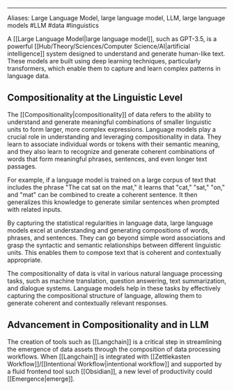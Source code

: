 ---
Aliases: Large Language Model, large language model, LLM, large language models
#LLM #data #linguistics
  
A [[Large Language Model|large language model]], such as GPT-3.5, is a powerful [[Hub/Theory/Sciences/Computer Science/AI|artificial intelligence]] system designed to understand and generate human-like text. These models are built using deep learning techniques, particularly transformers, which enable them to capture and learn complex patterns in language data.

## Compositionality at the Linguistic Level

The [[Compositionality|compositionality]] of data refers to the ability to understand and generate meaningful combinations of smaller linguistic units to form larger, more complex expressions. Language models play a crucial role in understanding and leveraging compositionality in data. They learn to associate individual words or tokens with their semantic meaning, and they also learn to recognize and generate coherent combinations of words that form meaningful phrases, sentences, and even longer text passages.

For example, if a language model is trained on a large corpus of text that includes the phrase "The cat sat on the mat," it learns that "cat," "sat," "on," and "mat" can be combined to create a coherent sentence. It then generalizes this knowledge to generate similar sentences when prompted with related inputs.

By capturing the statistical regularities in language data, large language models excel at understanding and generating compositions of words, phrases, and sentences. They can go beyond simple word associations and grasp the syntactic and semantic relationships between different linguistic units. This enables them to compose text that is coherent and contextually appropriate.

The compositionality of data is vital in various natural language processing tasks, such as machine translation, question answering, text summarization, and dialogue systems. Language models help in these tasks by effectively capturing the compositional structure of language, allowing them to generate coherent and contextually relevant responses.
## Advancement in Compositionality and in LLM
The creation of tools such as [[Langchain]] is a critical step in streamlining the emergence of data assets through the composition of data processing workflows. When [[Langchain]] is integrated with [[Zettlekasten Workflow]]/[[Intentional Workflow|intentional workflow]] and supported by a fluid frontend tool such [[Obsidian]], a new level of productivity could [[Emergence|emerge]].
